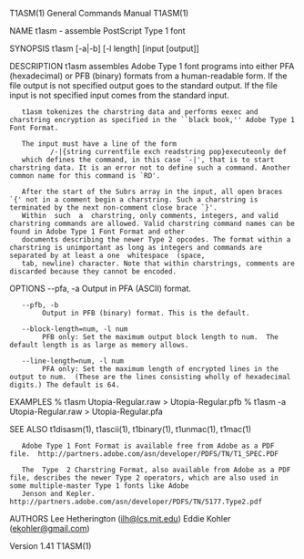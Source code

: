 T1ASM(1)                                                                         General Commands Manual                                                                         T1ASM(1)

NAME
       t1asm - assemble PostScript Type 1 font

SYNOPSIS
       t1asm [-a|-b] [-l length] [input [output]]

DESCRIPTION
       t1asm  assembles  Adobe  Type 1 font programs into either PFA (hexadecimal) or PFB (binary) formats from a human-readable form. If the file output is not specified output goes to
       the standard output. If the file input is not specified input comes from the standard input.

       t1asm tokenizes the charstring data and performs eexec and charstring encryption as specified in the ``black book,'' Adobe Type 1 Font Format.

       The input must have a line of the form
              /-|{string currentfile exch readstring pop}executeonly def
       which defines the command, in this case `-|', that is to start charstring data. It is an error not to define such a command. Another common name for this command is `RD'.

       After the start of the Subrs array in the input, all open braces `{' not in a comment begin a charstring. Such a charstring is terminated by the next non-comment close brace `}'.
       Within  such  a  charstring, only comments, integers, and valid charstring commands are allowed. Valid charstring command names can be found in Adobe Type 1 Font Format and other
       documents describing the newer Type 2 opcodes. The format within a charstring is unimportant as long as integers and commands are separated by at least a one  whitespace  (space,
       tab, newline) character. Note that within charstrings, comments are discarded because they cannot be encoded.

OPTIONS
       --pfa, -a
            Output in PFA (ASCII) format.

       --pfb, -b
            Output in PFB (binary) format. This is the default.

       --block-length=num, -l num
            PFB only: Set the maximum output block length to num.  The default length is as large as memory allows.

       --line-length=num, -l num
            PFA only: Set the maximum length of encrypted lines in the output to num.  (These are the lines consisting wholly of hexadecimal digits.) The default is 64.

EXAMPLES
       % t1asm Utopia-Regular.raw > Utopia-Regular.pfb
       % t1asm -a Utopia-Regular.raw > Utopia-Regular.pfa

SEE ALSO
       t1disasm(1), t1ascii(1), t1binary(1), t1unmac(1), t1mac(1)

       Adobe Type 1 Font Format is available free from Adobe as a PDF file.  http://partners.adobe.com/asn/developer/PDFS/TN/T1_SPEC.PDF

       The  Type  2 Charstring Format, also available from Adobe as a PDF file, describes the newer Type 2 operators, which are also used in some multiple-master Type 1 fonts like Adobe
       Jenson and Kepler.  http://partners.adobe.com/asn/developer/PDFS/TN/5177.Type2.pdf

AUTHORS
       Lee Hetherington (ilh@lcs.mit.edu)
       Eddie Kohler (ekohler@gmail.com)

Version 1.41                                                                                                                                                                     T1ASM(1)
